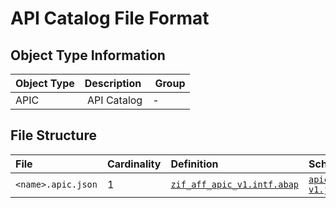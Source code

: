 # API Catalog File Format

## Object Type Information

Object Type | Description | Group
:--- | :--- | :---
APIC | API Catalog | -

## File Structure


File | Cardinality | Definition | Schema | Example
:--- | :---  | :--- | :--- | :---
`<name>.apic.json` | 1 | [`zif_aff_apic_v1.intf.abap`](./type/zif_aff_apic_v1.intf.abap) | [`apic-v1.json`](./apic-v1.json) | [`z_aff_example_apic.apic.json`](./examples/z_aff_example_apic.apic.json)
